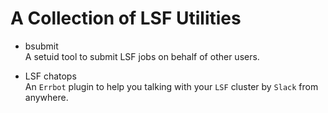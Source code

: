 # A Collection of LSF Utilities

- bsubmit  
A setuid tool to submit LSF jobs on behalf of other users.

- LSF chatops  
An `Errbot` plugin to help you talking with your `LSF` cluster by `Slack` from anywhere.
